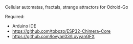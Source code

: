 Cellular automatas, fractals, strange attractors for Odroid-Go

Required:
- Arduino IDE
- https://github.com/tobozo/ESP32-Chimera-Core
- https://github.com/lovyan03/LovyanGFX
